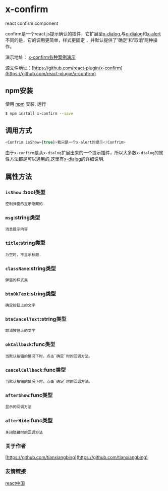 # x-confirm
react confirm component

confirm是一个react.js提示确认的插件，它扩展至[x-dialog](https://react-plugin.github.io/x-dialog/),与[x-dialog](https://react-plugin.github.io/x-dialog/)和[x-alert](https://react-plugin.github.io/x-alert/)不同的是，它的调用更简单，样式更固定 ，并默认提供了'确定'和'取消'两种操作。

演示地址： [x-confirm各种案例演示](https://react-plugin.github.io/x-confirm/)

源文件地址：[https://github.com/react-plugin/x-confirm](https://github.com/react-plugin/x-confirm)

## npm安装 

使用 [npm](https://www.npmjs.com/package/x-alert) 安装, 运行

```bash
$ npm install x-confirm --save
```
## 调用方式
```js
<Confrim isShow={true}>我只是一个x-alert的提示</Confrim>
```
由于`x-confirm`是从`x-dialog`扩展出来的一个提示插件，所以大多数`x-dialog`的属性方法都是可以通用的,这里有[x-dialog](https://github.com/react-plugin/x-confirm)的详细说明.
## 属性方法
### `isShow` :bool类型
    控制弹窗的显示隐藏的.
### `msg`:string类型
    消息提示内容
### `title`:string类型
    为空时，不显示标题.
### `className`:string类型
    弹窗的样式类
### `btnOkText`:string类型
    确定按钮上的文字 
### `btnCancelText`:string类型
    取消按钮上的文字 
### `okCallback`:func类型
    当默认按钮的情况下时，点击`确定`时的回调方法。
### `cancelCallback`:func类型
    当默认按钮的情况下时，点击`确定`时的回调方法。
### `afterShow`:func类型
    显示的回调方法
### `afterHide`:func类型
    关闭隐藏时的回调方法

### 关于作者
[https://github.com/tianxiangbing](https://github.com/tianxiangbing)

### 友情链接

[react中国](http://www.react-cn.com/)